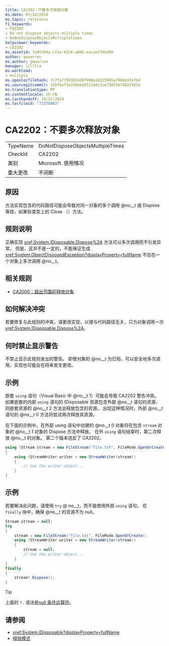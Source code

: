 ```yaml
---
title: CA2202：不要多次释放对象
ms.date: 07/16/2019
ms.topic: reference
f1_keywords:
- CA2202
- Do not dispose objects multiple times
- DoNotDisposeObjectsMultipleTimes
helpviewer_keywords:
- CA2202
ms.assetid: fa85349a-cf1e-42c8-a86b-eacae1f8bd96
author: gewarren
ms.author: gewarren
manager: jillfra
ms.workload:
- multiple
ms.openlocfilehash: 7c7fa7756383426f990e18225995a768de9fefbd
ms.sourcegitcommit: 1507baf3a336bbb6511d4c3ce73653674831501b
ms.translationtype: MT
ms.contentlocale: zh-CN
ms.lasthandoff: 10/15/2019
ms.locfileid: "72370903"
---
```

# <a name="ca2202-do-not-dispose-objects-multiple-times"></a>CA2202：不要多次释放对象

|||
|-|-|
|TypeName|DoNotDisposeObjectsMultipleTimes|
|CheckId|CA2202|
|类别|Microsoft. 使用情况|
|重大更改|不间断|

## <a name="cause"></a>原因

方法实现包含的代码路径可能会导致对同一对象的多个调用 @no__t 或 Dispose 等效，如某些类型上的 Close （）方法。

## <a name="rule-description"></a>规则说明

正确实现 <xref:System.IDisposable.Dispose%2A> 方法可以多次调用而不引发异常。 但是，这并不是一定的，不能保证生成 <xref:System.ObjectDisposedException?displayProperty=fullName> 不应在一个对象上多次调用 @no__t。

## <a name="related-rules"></a>相关规则

- [CA2000：超出范围前释放对象](../code-quality/ca2000-dispose-objects-before-losing-scope.md)

## <a name="how-to-fix-violations"></a>如何解决冲突

若要修复与此规则的冲突，请更改实现，以便与代码路径无关，只为对象调用一次 <xref:System.IDisposable.Dispose%2A>。

## <a name="when-to-suppress-warnings"></a>何时禁止显示警告

不禁止显示此规则发出的警告。 即使对象的 @no__t 为已知，可以安全地多次调用，实现也可能会在将来发生更改。

## <a name="example"></a>示例

嵌套 `using` 语句（Visual Basic 中 @no__t 1）可能会导致 CA2202 警告冲突。 如果嵌套的内部 `using` 语句的 IDisposable 资源包含外部 @no__t 语句的资源，则嵌套资源的 @no__t 2 方法会释放包含的资源。 出现这种情况时，外部 @no__t 语句的 @no__t 0 方法将尝试再次释放其资源。

在下面的示例中，在外部 using 语句中创建的 @no__t 0 对象将在包含 `stream` 对象的 @no__t 1 对象的 Dispose 方法中释放。 在外 `using` 语句结束时，第二次释放 @no__t 的对象。 第二个版本违反了 CA2202。

```csharp
using (Stream stream = new FileStream("file.txt", FileMode.OpenOrCreate))
{
    using (StreamWriter writer = new StreamWriter(stream))
    {
        // Use the writer object...
    }
}
```

## <a name="example"></a>示例

若要解决此问题，请使用 `try` @ no__t，而不是使用外部 `using` 语句。 在 `finally` 块中，确保 @no__t 的资源不为 null。

```csharp
Stream stream = null;
try
{
    stream = new FileStream("file.txt", FileMode.OpenOrCreate);
    using (StreamWriter writer = new StreamWriter(stream))
    {
        stream = null;
        // Use the writer object...
    }
}
finally
{
    stream?.Dispose();
}
```

> [!TIP]
> 上面的 `?.` 语法是[null 条件运算符](/dotnet/csharp/language-reference/operators/member-access-operators#null-conditional-operators--and-)。

## <a name="see-also"></a>请参阅

- <xref:System.IDisposable?displayProperty=fullName>
- [释放模式](/dotnet/standard/design-guidelines/dispose-pattern)
